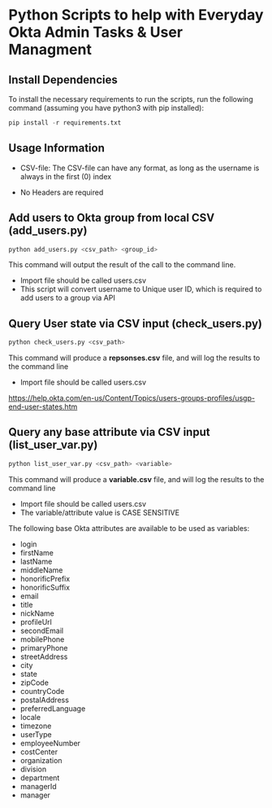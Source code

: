 # Python Scripts to help with Everyday Okta Admin Tasks & User Managment

## Install Dependencies
To install the necessary requirements to run the scripts, run the following command (assuming you have python3 with pip installed):
```py
pip install -r requirements.txt
```

## Usage Information
- CSV-file: The CSV-file can have any format, as long as the username is always in the first (0) index

- No Headers are required


## Add users to Okta group from local CSV (**add_users.py**)
```py
python add_users.py <csv_path> <group_id>
```
This command will output the result of the call to the command line.

- Import file should be called users.csv
- This script will convert username to Unique user ID, which is required to add users to a group via API

## Query User state via CSV input (**check_users.py**)
```py
python check_users.py <csv_path>
```
This command will produce a **repsonses.csv** file, and will log the results to the command line

- Import file should be called users.csv

https://help.okta.com/en-us/Content/Topics/users-groups-profiles/usgp-end-user-states.htm

## Query any base attribute via CSV input (**list_user_var.py**)

```py
python list_user_var.py <csv_path> <variable>
```

This command will produce a **variable.csv** file, and will log the results to the command line

- Import file should be called users.csv
- The variable/attribute value is CASE SENSITIVE

The following base Okta attributes are available to be used as variables:


- login
- firstName
- lastName
- middleName
- honorificPrefix
- honorificSuffix
- email
- title
- nickName
- profileUrl
- secondEmail
- mobilePhone
- primaryPhone
- streetAddress
- city
- state
- zipCode
- countryCode
- postalAddress
- preferredLanguage
- locale
- timezone
- userType
- employeeNumber
- costCenter
- organization
- division
- department
- managerId
- manager
